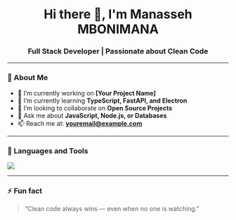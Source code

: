 <h1 align="center">Hi there 👋, I'm Manasseh MBONIMANA</h1>
<h3 align="center">Full Stack Developer | Passionate about Clean Code</h3>

---

### 🧠 About Me
- 🔭 I’m currently working on **[Your Project Name]**
- 🌱 I’m currently learning **TypeScript, FastAPI, and Electron**
- 👯 I’m looking to collaborate on **Open Source Projects**
- 💬 Ask me about **JavaScript, Node.js, or Databases**
- 📫 Reach me at: **youremail@example.com**

---

### 🧰 Languages and Tools

<p align="left">
  <img src="https://skillicons.dev/icons?i=js,ts,nodejs,react,java,spring,python,git,html,css,tailwind,mysql,sqlite,vscode" />
</p>

---

### ⚡ Fun fact
> “Clean code always wins — even when no one is watching.”
